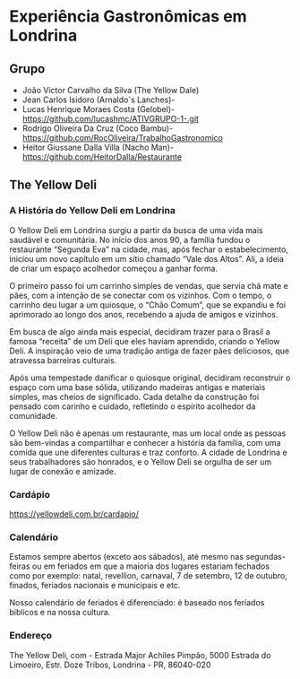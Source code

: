 # Experiência Gastronômicas em Londrina

## Grupo
* João Victor Carvalho da Silva (The Yellow Dale) 
* Jean Carlos Isidoro (Arnaldo`s Lanches)- 
* Lucas Henrique Moraes Costa (Gelobel)- https://github.com/lucashmc/ATIVGRUPO-1-.git
* Rodrigo Oliveira Da Cruz (Coco Bambu)- https://github.com/RocOliveira/TrabalhoGastronomico
* Heitor Giussane Dalla Villa (Nacho Man)- https://github.com/HeitorDalla/Restaurante

## The Yellow Deli

### A História do Yellow Deli em Londrina

O Yellow Deli em Londrina surgiu a partir da busca de uma vida mais saudável e comunitária. No início dos anos 90, a família fundou o restaurante “Segunda Eva” na cidade, mas, após fechar o estabelecimento, iniciou um novo capítulo em um sítio chamado “Vale dos Altos”. Ali, a ideia de criar um espaço acolhedor começou a ganhar forma.

O primeiro passo foi um carrinho simples de vendas, que servia chá mate e pães, com a intenção de se conectar com os vizinhos. Com o tempo, o carrinho deu lugar a um quiosque, o “Chão Comum”, que se expandiu e foi aprimorado ao longo dos anos, recebendo a ajuda de amigos e vizinhos.

Em busca de algo ainda mais especial, decidiram trazer para o Brasil a famosa “receita” de um Deli que eles haviam aprendido, criando o Yellow Deli. A inspiração veio de uma tradição antiga de fazer pães deliciosos, que atravessa barreiras culturais.

Após uma tempestade danificar o quiosque original, decidiram reconstruir o espaço com uma base sólida, utilizando madeiras antigas e materiais simples, mas cheios de significado. Cada detalhe da construção foi pensado com carinho e cuidado, refletindo o espírito acolhedor da comunidade.

O Yellow Deli não é apenas um restaurante, mas um local onde as pessoas são bem-vindas a compartilhar e conhecer a história da família, com uma comida que une diferentes culturas e traz conforto. A cidade de Londrina e seus trabalhadores são honrados, e o Yellow Deli se orgulha de ser um lugar de conexão e amizade.

### Cardápio

https://yellowdeli.com.br/cardapio/

### Calendário
Estamos sempre abertos (exceto aos sábados), até mesmo nas segundas-feiras ou em feriados em que a maioria dos lugares estariam fechados como por exemplo: natal, revellion, carnaval, 7 de setembro, 12 de outubro, finados, feriados nacionais e municipais e etc.

Nosso calendário de feriados é diferenciado: é baseado nos feriados bíblicos e na nossa cultura.

### Endereço

The Yellow Deli, com - Estrada Major Achiles Pimpão, 5000 Estrada do Limoeiro, Estr. Doze Tribos, Londrina - PR, 86040-020






